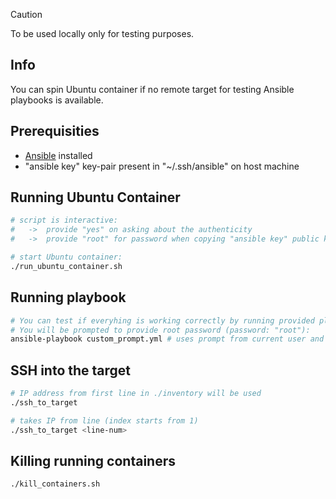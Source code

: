 > [!CAUTION]
> To be used locally only for testing purposes.

## Info
You can spin Ubuntu container if no remote target for testing Ansible playbooks is available.

## Prerequisities
- [Ansible](https://docs.ansible.com/ansible/latest/installation_guide/intro_installation.html) installed
- "ansible key" key-pair present in "~/.ssh/ansible" on host machine

## Running Ubuntu Container
```bash
# script is interactive:
#   ->  provide "yes" on asking about the authenticity
#   ->  provide "root" for password when copying "ansible key" public key to the container

# start Ubuntu container:
./run_ubuntu_container.sh
```

## Running playbook
```bash
# You can test if everyhing is working correctly by running provided playbook.
# You will be prompted to provide root password (password: "root"):
ansible-playbook custom_prompt.yml # uses prompt from current user and sets it for "root" in the container
```

## SSH into the target
```bash
# IP address from first line in ./inventory will be used
./ssh_to_target

# takes IP from line (index starts from 1) 
./ssh_to_target <line-num>
```

## Killing running containers
```bash
./kill_containers.sh
```
